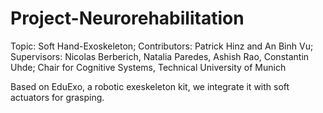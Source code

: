 # Project-Neurorehabilitation
Topic: Soft Hand-Exoskeleton;
Contributors: Patrick Hinz and An Binh Vu; 
Supervisors: Nicolas Berberich, Natalia Paredes, Ashish Rao, Constantin Uhde;
Chair for Cognitive Systems, Technical University of Munich

Based on EduExo, a robotic exeskeleton kit, we integrate it with soft actuators for grasping.
